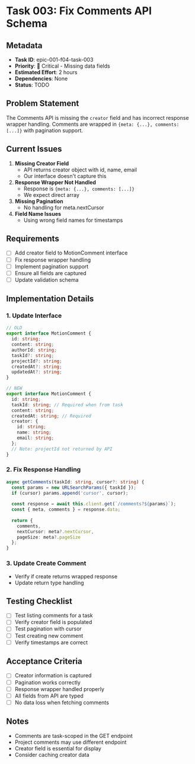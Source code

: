 # Task 003: Fix Comments API Schema

## Metadata
- **Task ID**: epic-001-f04-task-003
- **Priority**: 🔴 Critical - Missing data fields
- **Estimated Effort**: 2 hours
- **Dependencies**: None
- **Status**: TODO

## Problem Statement
The Comments API is missing the `creator` field and has incorrect response wrapper handling. Comments are wrapped in `{meta: {...}, comments: [...]}` with pagination support.

## Current Issues
1. **Missing Creator Field**
   - API returns creator object with id, name, email
   - Our interface doesn't capture this
2. **Response Wrapper Not Handled**
   - Response is `{meta: {...}, comments: [...]}`
   - We expect direct array
3. **Missing Pagination**
   - No handling for meta.nextCursor
4. **Field Name Issues**
   - Using wrong field names for timestamps

## Requirements
- [ ] Add creator field to MotionComment interface
- [ ] Fix response wrapper handling
- [ ] Implement pagination support
- [ ] Ensure all fields are captured
- [ ] Update validation schema

## Implementation Details

### 1. Update Interface
```typescript
// OLD
export interface MotionComment {
  id: string;
  content: string;
  authorId: string;
  taskId?: string;
  projectId?: string;
  createdAt?: string;
  updatedAt?: string;
}

// NEW
export interface MotionComment {
  id: string;
  taskId: string; // Required when from task
  content: string;
  createdAt: string; // Required
  creator: {
    id: string;
    name: string;
    email: string;
  };
  // Note: projectId not returned by API
}
```

### 2. Fix Response Handling
```typescript
async getComments(taskId: string, cursor?: string) {
  const params = new URLSearchParams({ taskId });
  if (cursor) params.append('cursor', cursor);
  
  const response = await this.client.get(`/comments?${params}`);
  const { meta, comments } = response.data;
  
  return {
    comments,
    nextCursor: meta?.nextCursor,
    pageSize: meta?.pageSize
  };
}
```

### 3. Update Create Comment
- Verify if create returns wrapped response
- Update return type handling

## Testing Checklist
- [ ] Test listing comments for a task
- [ ] Verify creator field is populated
- [ ] Test pagination with cursor
- [ ] Test creating new comment
- [ ] Verify timestamps are correct

## Acceptance Criteria
- [ ] Creator information is captured
- [ ] Pagination works correctly
- [ ] Response wrapper handled properly
- [ ] All fields from API are typed
- [ ] No data loss when fetching comments

## Notes
- Comments are task-scoped in the GET endpoint
- Project comments may use different endpoint
- Creator field is essential for display
- Consider caching creator data
